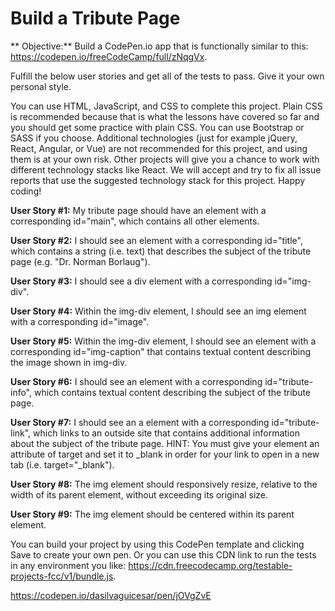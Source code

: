 # Build a Tribute Page

** Objective:** Build a CodePen.io app that is functionally similar to this: https://codepen.io/freeCodeCamp/full/zNqgVx.

Fulfill the below user stories and get all of the tests to pass. Give it your own personal style.

You can use HTML, JavaScript, and CSS to complete this project. Plain CSS is recommended because that is what the lessons have covered so far and you should get some practice with plain CSS. You can use Bootstrap or SASS if you choose. Additional technologies (just for example jQuery, React, Angular, or Vue) are not recommended for this project, and using them is at your own risk. Other projects will give you a chance to work with different technology stacks like React. We will accept and try to fix all issue reports that use the suggested technology stack for this project. Happy coding!

**User Story #1:** My tribute page should have an element with a corresponding id="main", which contains all other elements.

**User Story #2:** I should see an element with a corresponding id="title", which contains a string (i.e. text) that describes the subject of the tribute page (e.g. "Dr. Norman Borlaug").

**User Story #3:** I should see a div element with a corresponding id="img-div".

**User Story #4:** Within the img-div element, I should see an img element with a corresponding id="image".

**User Story #5:** Within the img-div element, I should see an element with a corresponding id="img-caption" that contains textual content describing the image shown in img-div.

**User Story #6:** I should see an element with a corresponding id="tribute-info", which contains textual content describing the subject of the tribute page.

**User Story #7:** I should see an a element with a corresponding id="tribute-link", which links to an outside site that contains additional information about the subject of the tribute page. HINT: You must give your element an attribute of target and set it to _blank in order for your link to open in a new tab (i.e. target="_blank").

**User Story #8:** The img element should responsively resize, relative to the width of its parent element, without exceeding its original size.

**User Story #9:** The img element should be centered within its parent element.

You can build your project by using this CodePen template and clicking Save to create your own pen. Or you can use this CDN link to run the tests in any environment you like: https://cdn.freecodecamp.org/testable-projects-fcc/v1/bundle.js.

https://codepen.io/dasilvaguicesar/pen/jOVgZvE